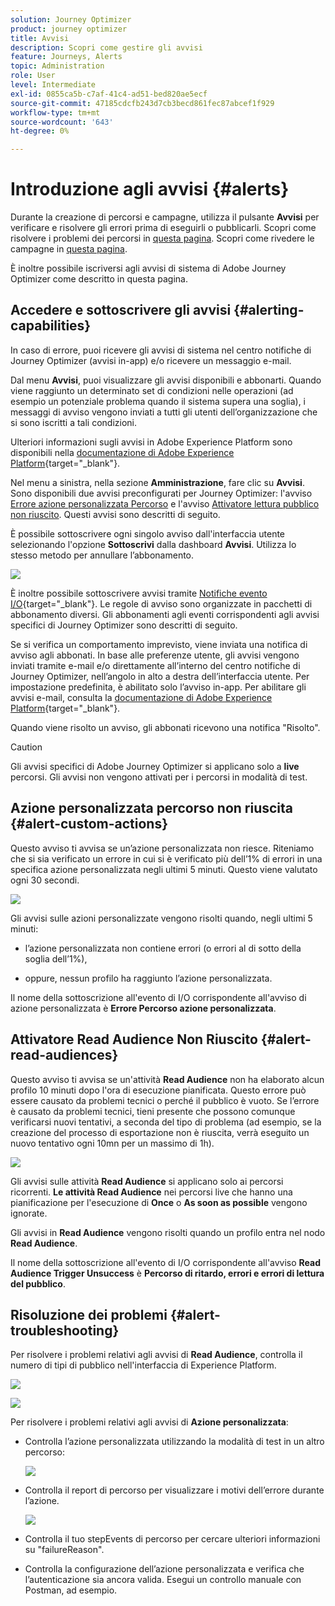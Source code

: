 ```yaml
---
solution: Journey Optimizer
product: journey optimizer
title: Avvisi
description: Scopri come gestire gli avvisi
feature: Journeys, Alerts
topic: Administration
role: User
level: Intermediate
exl-id: 0855ca5b-c7af-41c4-ad51-bed820ae5ecf
source-git-commit: 47185cdcfb243d7cb3becd861fec87abcef1f929
workflow-type: tm+mt
source-wordcount: '643'
ht-degree: 0%

---
```


# Introduzione agli avvisi {#alerts}

Durante la creazione di percorsi e campagne, utilizza il pulsante **Avvisi** per verificare e risolvere gli errori prima di eseguirli o pubblicarli. Scopri come risolvere i problemi dei percorsi in [questa pagina](../building-journeys/troubleshooting.md). Scopri come rivedere le campagne in [questa pagina](../campaigns/review-activate-campaign.md).

È inoltre possibile iscriversi agli avvisi di sistema di Adobe Journey Optimizer come descritto in questa pagina.

## Accedere e sottoscrivere gli avvisi {#alerting-capabilities}

In caso di errore, puoi ricevere gli avvisi di sistema nel centro notifiche di Journey Optimizer (avvisi in-app) e/o ricevere un messaggio e-mail.

Dal menu **Avvisi**, puoi visualizzare gli avvisi disponibili e abbonarti. Quando viene raggiunto un determinato set di condizioni nelle operazioni (ad esempio un potenziale problema quando il sistema supera una soglia), i messaggi di avviso vengono inviati a tutti gli utenti dell’organizzazione che si sono iscritti a tali condizioni.

<!--These messages can repeat over a pre-defined time interval until the alert has been resolved.-->

Ulteriori informazioni sugli avvisi in Adobe Experience Platform sono disponibili nella [documentazione di Adobe Experience Platform](https://experienceleague.adobe.com/docs/experience-platform/observability/alerts/overview.html?lang=it){target="_blank"}.

Nel menu a sinistra, nella sezione **Amministrazione**, fare clic su **Avvisi**. Sono disponibili due avvisi preconfigurati per Journey Optimizer: l&#39;avviso [Errore azione personalizzata Percorso](#alert-custom-actions) e l&#39;avviso [Attivatore lettura pubblico non riuscito](#alert-read-audiences). Questi avvisi sono descritti di seguito.

È possibile sottoscrivere ogni singolo avviso dall&#39;interfaccia utente selezionando l&#39;opzione **Sottoscrivi** dalla dashboard **Avvisi**. Utilizza lo stesso metodo per annullare l’abbonamento.

![](assets/alert-subscribe.png)

È inoltre possibile sottoscrivere avvisi tramite [Notifiche evento I/O](https://experienceleague.adobe.com/docs/experience-platform/observability/alerts/subscribe.html?lang=it){target="_blank"}. Le regole di avviso sono organizzate in pacchetti di abbonamento diversi. Gli abbonamenti agli eventi corrispondenti agli avvisi specifici di Journey Optimizer sono descritti di seguito.

Se si verifica un comportamento imprevisto, viene inviata una notifica di avviso agli abbonati. In base alle preferenze utente, gli avvisi vengono inviati tramite e-mail e/o direttamente all’interno del centro notifiche di Journey Optimizer, nell’angolo in alto a destra dell’interfaccia utente. Per impostazione predefinita, è abilitato solo l’avviso in-app. Per abilitare gli avvisi e-mail, consulta la [documentazione di Adobe Experience Platform](https://experienceleague.adobe.com/docs/experience-platform/observability/alerts/ui.html?lang=it#enable-email-alerts){target="_blank"}.

Quando viene risolto un avviso, gli abbonati ricevono una notifica &quot;Risolto&quot;.

>[!CAUTION]
>
>Gli avvisi specifici di Adobe Journey Optimizer si applicano solo a **live** percorsi. Gli avvisi non vengono attivati per i percorsi in modalità di test.

## Azione personalizzata percorso non riuscita {#alert-custom-actions}

Questo avviso ti avvisa se un’azione personalizzata non riesce. Riteniamo che si sia verificato un errore in cui si è verificato più dell’1% di errori in una specifica azione personalizzata negli ultimi 5 minuti. Questo viene valutato ogni 30 secondi.

![](assets/alerts-custom-action.png)

Gli avvisi sulle azioni personalizzate vengono risolti quando, negli ultimi 5 minuti:

* l’azione personalizzata non contiene errori (o errori al di sotto della soglia dell’1%),

* oppure, nessun profilo ha raggiunto l’azione personalizzata.

Il nome della sottoscrizione all&#39;evento di I/O corrispondente all&#39;avviso di azione personalizzata è **Errore Percorso azione personalizzata**.

## Attivatore Read Audience Non Riuscito {#alert-read-audiences}

Questo avviso ti avvisa se un&#39;attività **Read Audience** non ha elaborato alcun profilo 10 minuti dopo l&#39;ora di esecuzione pianificata. Questo errore può essere causato da problemi tecnici o perché il pubblico è vuoto. Se l’errore è causato da problemi tecnici, tieni presente che possono comunque verificarsi nuovi tentativi, a seconda del tipo di problema (ad esempio, se la creazione del processo di esportazione non è riuscita, verrà eseguito un nuovo tentativo ogni 10mn per un massimo di 1h).

![](assets/alerts1.png)

Gli avvisi sulle attività **Read Audience** si applicano solo ai percorsi ricorrenti. **Le attività Read Audience** nei percorsi live che hanno una pianificazione per l&#39;esecuzione di **Once** o **As soon as possible** vengono ignorate.

Gli avvisi in **Read Audience** vengono risolti quando un profilo entra nel nodo **Read Audience**.

Il nome della sottoscrizione all&#39;evento di I/O corrispondente all&#39;avviso **Read Audience Trigger Unsuccess** è **Percorso di ritardo, errori e errori di lettura del pubblico**.

## Risoluzione dei problemi {#alert-troubleshooting}

Per risolvere i problemi relativi agli avvisi di **Read Audience**, controlla il numero di tipi di pubblico nell&#39;interfaccia di Experience Platform.

![](assets/alert-troubleshooting-0.png)

![](assets/alert-troubleshooting-1.png)

Per risolvere i problemi relativi agli avvisi di **Azione personalizzata**:

* Controlla l’azione personalizzata utilizzando la modalità di test in un altro percorso:

  ![](assets/alert-troubleshooting-2.png)

* Controlla il report di percorso per visualizzare i motivi dell’errore durante l’azione.

  ![](assets/alert-troubleshooting-3.png)

* Controlla il tuo stepEvents di percorso per cercare ulteriori informazioni su &quot;failureReason&quot;.

* Controlla la configurazione dell’azione personalizzata e verifica che l’autenticazione sia ancora valida. Esegui un controllo manuale con Postman, ad esempio.
